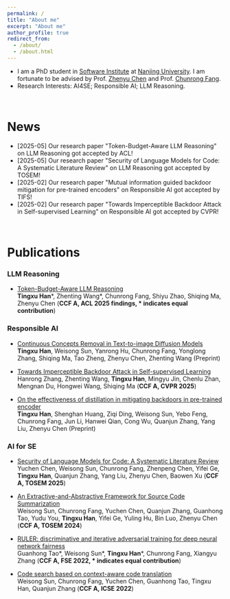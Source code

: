 ```yaml
---
permalink: /
title: "About me"
excerpt: "About me"
author_profile: true
redirect_from: 
  - /about/
  - /about.html
---
```


* I am a PhD student in [Software Institute](https://software.nju.edu.cn/) at [Nanjing University](https://www.nju.edu.cn/). I am fortunate to be advised by Prof. [Zhenyu Chen](https://software.nju.edu.cn/zychen/) and Prof. [Chunrong Fang](https://software.nju.edu.cn/fangchunrong/index.html). 
* Research Interests: AI4SE; Responsible AI; LLM Reasoning.



<br>

News
======
* [2025-05] Our research paper "Token-Budget-Aware LLM Reasoning" on LLM Reasoning got accepted by ACL!
* [2025-05] Our research paper "Security of Language Models for Code: A Systematic Literature Review" on LLM Reasoning got accepted by TOSEM!
* [2025-02] Our research paper "Mutual information guided backdoor mitigation for pre-trained encoders"  on Responsible AI got accepted by TIFS!
* [2025-02] Our research paper "Towards Imperceptible Backdoor Attack in Self-supervised Learning"  on Responsible AI got accepted by CVPR!

<br>

Publications
======

### LLM Reasoning

* [Token-Budget-Aware LLM Reasoning](https://arxiv.org/pdf/2412.18547)  
**Tingxu Han**\*, Zhenting Wang\*, Chunrong Fang, Shiyu Zhao, Shiqing Ma, Zhenyu Chen (**CCF A,  ACL 2025 findings, \* indicates equal contribution**)




### Responsible AI

* [Continuous Concepts Removal in Text-to-image Diffusion Models](https://arxiv.org/pdf/2412.00580)  
**Tingxu Han**, Weisong Sun, Yanrong Hu, Chunrong Fang, Yonglong Zhang, Shiqing Ma, Tao Zheng, Zhenyu Chen, Zhenting Wang (Preprint)


* [Towards Imperceptible Backdoor Attack in Self-supervised Learning](https://arxiv.org/abs/2405.14672)  
Hanrong Zhang, Zhenting Wang, **Tingxu Han**, Mingyu Jin, Chenlu Zhan, Mengnan Du, Hongwei Wang, Shiqing Ma (**CCF A,  CVPR 2025**)


* [On the effectiveness of distillation in mitigating backdoors in pre-trained encoder](https://arxiv.org/pdf/2403.03846)  
**Tingxu Han**, Shenghan Huang, Ziqi Ding, Weisong Sun, Yebo Feng, Chunrong Fang, Jun Li, Hanwei Qian, Cong Wu, Quanjun Zhang, Yang Liu, Zhenyu Chen (Preprint)



### AI for SE
* [Security of Language Models for Code: A Systematic Literature Review](https://arxiv.org/abs/2410.15631)  
Yuchen Chen, Weisong Sun, Chunrong Fang, Zhenpeng Chen, Yifei Ge, **Tingxu Han**, Quanjun Zhang, Yang Liu, Zhenyu Chen, Baowen Xu (**CCF A, TOSEM 2025**)

* [An Extractive-and-Abstractive Framework for Source Code Summarization](https://arxiv.org/abs/2410.15631)  
Weisong Sun, Chunrong Fang, Yuchen Chen, Quanjun Zhang, Guanhong Tao, Yudu You, **Tingxu Han**, Yifei Ge, Yuling Hu, Bin Luo, Zhenyu Chen (**CCF A, TOSEM 2024**)

* [RULER: discriminative and iterative adversarial training for deep neural network fairness](https://par.nsf.gov/servlets/purl/10376666)  
Guanhong Tao\*, Weisong Sun\*, **Tingxu Han**\*, Chunrong Fang, Xiangyu Zhang (**CCF A, FSE 2022, \* indicates equal contribution**)

* [Code search based on context-aware code translation](https://arxiv.org/pdf/2202.08029)  
Weisong Sun, Chunrong Fang, Yuchen Chen, Guanhong Tao, Tingxu Han, Quanjun Zhang (**CCF A, ICSE 2022**)


